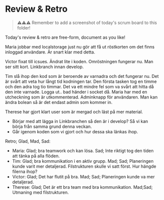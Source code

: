 # Review & Retro 
> ⚠️⚠️⚠️ Remember to add a screenshot of today's scrum board to this folder!

Today's review & retro are free-form, document as you like!

Maria jobbar med localstorage just nu gör att få ut röstkorten om det finns inloggad användare. Är snart klar med detta. 

Victor fixat till icsues. Ändrat lite i koden. Omröstningen fungerar nu. Man ser sitt kort. Linkbranch innan develop. 

Tim slå ihop den kod som är beroende av varnadra och det fungerar nu. Det är svårt att veta hur långt tid kodningen tar. Den första tasken tog en timme och den adra tog tio timmar. Det va ett mindre fel som va svårt att hitta då den inte varnade. Logga ut.. bad händer i socket då. Maria har med en utcheckning som är utkommenterad. Adminknapp för användaren. Man kan ändra bolean så är det endast admin som kommer in. 

Therese har gjort klart user som är mergad och läst på mer material. 

* Börjar med att lägga in Linkbranchen så den är i develop? Så vi kan börja från samma grund denna veckan. 
* Går igenom koden som vi gjort och hur dessa ska länkas ihop. 

Retro; Glad, Mad, Sad: 
* Maria: Glad; bra teamwork och kan lösa. Sad; Inte riktigt tog den tiden att tänka på alla flöden. 
* Tim: Glad; bra kommunikation i en aktiv grupp.  Mad; Sad; Planeringen kunde varit mer detaljerad. Filstrukturen skulle vi satt först. Hur hängde filerna ihop? 
* Victor: Glad; Det har flutit på bra. Mad; Sad; Planeringen kunde va mer detaljerad. 
* Therese: Glad; Det är ett bra team med bra kommunikation. Mad;Sad; Utmaning med filstrukturen. 

